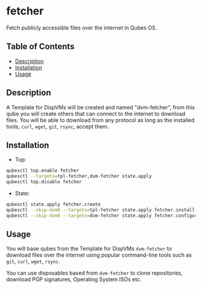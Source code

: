 # fetcher

Fetch publicly accessible files over the internet in Qubes OS.

## Table of Contents

* [Description](#description)
* [Installation](#installation)
* [Usage](#usage)

## Description

A Template for DispVMs will be created and named "dvm-fetcher", from this qube
you will create others that can connect to the internet to download files. You
will be able to download from any protocol as long as the installed tools,
`curl`, `wget`, `git`, `rsync`, accept them.

## Installation

- Top:
```sh
qubesctl top.enable fetcher
qubesctl --targets=tpl-fetcher,dvm-fetcher state.apply
qubesctl top.disable fetcher
```

- State:
<!-- pkg:begin:post-install -->
```sh
qubesctl state.apply fetcher.create
qubesctl --skip-dom0 --targets=tpl-fetcher state.apply fetcher.install
qubesctl --skip-dom0 --targets=dvm-fetcher state.apply fetcher.configure-dvm
```
<!-- pkg:end:post-install -->

## Usage

You will base qubes from the Template for DispVMs `dvm-fetcher` to download
files over the internet using popular command-line tools such as `git`,
`curl`, `wget`, `rsync`.

You can use disposables based from `dvm-fetcher` to clone repositories,
download PGP signatures, Operating System ISOs etc.
